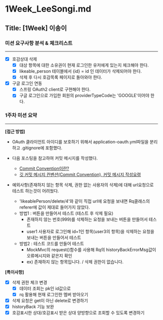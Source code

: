 # 1Week_LeeSongi.md

## Title: [1Week] 이송이

### 미션 요구사항 분석 & 체크리스트

---

- [x] 호감상대 삭제
  - [x] 대상 항목에 대한 소유권이 현재 로그인한 유저에게 있는지 체크해야 한다.
  - [x] likeable_person 테이블에서 {id} = id 인 데이터가 삭제되어야 한다.
  - [x] 삭제 후 다시 호감목록 페이지로 돌아와야 한다.
- [x] 구글 로그인 연동
  - [x] 스프링 OAuth2 client로 구현해야 한다.
  - [x] 구글 로그인으로 가입한 회원의 providerTypeCode는 'GOOGLE'이어야 한다.

### 1주차 미션 요약

---

**[접근 방법]**

- OAuth 클라이언트 아이디를 보호하기 위해서 application-oauth.yml파일을 분리하고 .gitignore에 포함했다.
- 다음 포스팅을 참고하여 커밋 메시지를 작성했다.
  - [Commit Convention이란?](https://kdjun97.github.io/git-github/commit-convention/)
  - [깃 커밋 메시지 컨벤션(Commit Convention), 커밋 메시지 작성요령](https://otugi.tistory.com/168)

- 예외사항(존재하지 않는 항목 삭제, 권한 없는 사용자의 삭제)에 대해 url요청으로 테스트 하는것이 어려웠다.
  - 'likeablePerson/delete/4'와 같이 직접 url에 요청을 보내면 Rq클래스의 referer에 값이 제대로 들어가지 않았다. 
  - 방법1 : 버튼을 만들어서 테스트 (테스트 후 삭제 필요)
    - 존재하지 않는 번호(999)를 삭제하는 요청을 보내는 버튼을 만들어서 테스트
    - user1 사용자로 로그인해 id=1인 항목(user3의 항목)을 삭제하는 요청을 보내는 버튼을 만들어서 테스트
  - 방법2 : 테스트 코드를 만들어 테스트
    - MockMvc의 request()함수를 사용해 Rq의 historyBackErrorMsg값이 오류메시지와 같은지 확인
    - ex) 존재하지 않는 항목입니다. / 삭제 권한이 없습니다. 


**[특이사항]**

- [x] 삭제 권한 체크 변경
  - [x] 데이터 조회는 pk인 id값으로
  - [x] rq 활용해 현재 로그인한 멤버 받아오기
- [x] 삭제 요청은 get이 아닌 delete로 변경하기
- [x] historyBack 기능 보완
- [x] 호감표시한 상대/호감표시 받은 상대 양방향으로 조회할 수 있도록 변경하기